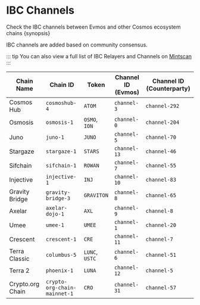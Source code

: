 <!--
order: 5
-->

# IBC Channels

Check the IBC channels between Evmos and other Cosmos ecosystem chains {synopsis}

IBC channels are added based on community consensus.

::: tip
You can also view a full list of IBC Relayers and Channels on [Mintscan](https://www.mintscan.io/evmos/relayers)
:::

| Chain Name       | Chain ID                     | Token          | Channel ID (Evmos) | Channel ID (Counterparty) |
| --------------   | ---------------------------- | -------------- | ------------------ | ------------------------- |
| Cosmos Hub       | `cosmoshub-4`                | `ATOM`         | `channel-3`        | `channel-292`             |
| Osmosis          | `osmosis-1`                  | `OSMO`, `ION`  | `channel-0`        | `channel-204`             |
| Juno             | `juno-1`                     | `JUNO`         | `channel-5`        | `channel-70`              |
| Stargaze         | `stargaze-1`                 | `STARS`        | `channel-13`       | `channel-46`              |
| Sifchain         | `sifchain-1`                 | `ROWAN`        | `channel-7`        | `channel-55`              |
| Injective        | `injective-1`                | `INJ`          | `channel-10`       | `channel-83`              |
| Gravity Bridge   | `gravity-bridge-3`           | `GRAVITON`     | `channel-8`        | `channel-65`              |
| Axelar           | `axelar-dojo-1`              | `AXL`          | `channel-9`        | `channel-8`               |
| Umee             | `umee-1`                     | `UMEE`         | `channel-1`        | `channel-20`              |
| Crescent         | `crescent-1`                 | `CRE`          | `channel-11`       | `channel-7`               |
| Terra Classic    | `columbus-5`                 | `LUNC`, `USTC` | `channel-6`        | `channel-51`              |
| Terra 2          | `phoenix-1`                  | `LUNA`         | `channel-12`       | `channel-5`               |
| Crypto.org Chain | `crypto-org-chain-mainnet-1` | `CRO`          | `channel-31`       | `channel-57`               |
